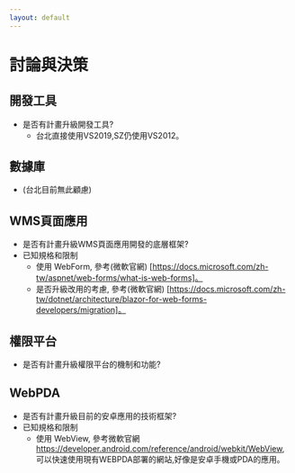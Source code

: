 ```yaml
---
layout: default
---
```

# 討論與決策

## 開發工具
- 是否有計畫升級開發工具?
  - 台北直接使用VS2019,SZ仍使用VS2012。

## 數據庫
- (台北目前無此顧慮)


## WMS頁面應用
- 是否有計畫升級WMS頁面應用開發的底層框架?
- 已知規格和限制
  - 使用 WebForm, 參考(微軟官網) [https://docs.microsoft.com/zh-tw/aspnet/web-forms/what-is-web-forms]。
  - 是否升級改用的考慮, 參考(微軟官網) [https://docs.microsoft.com/zh-tw/dotnet/architecture/blazor-for-web-forms-developers/migration]。

## 權限平台
- 是否有計畫升級權限平台的機制和功能?

## WebPDA
- 是否有計畫升級目前的安卓應用的技術框架?
- 已知規格和限制
  - 使用 WebView, 參考微軟官網 https://developer.android.com/reference/android/webkit/WebView, 可以快速使用現有WEBPDA部署的網站,好像是安卓手機或PDA的應用。

